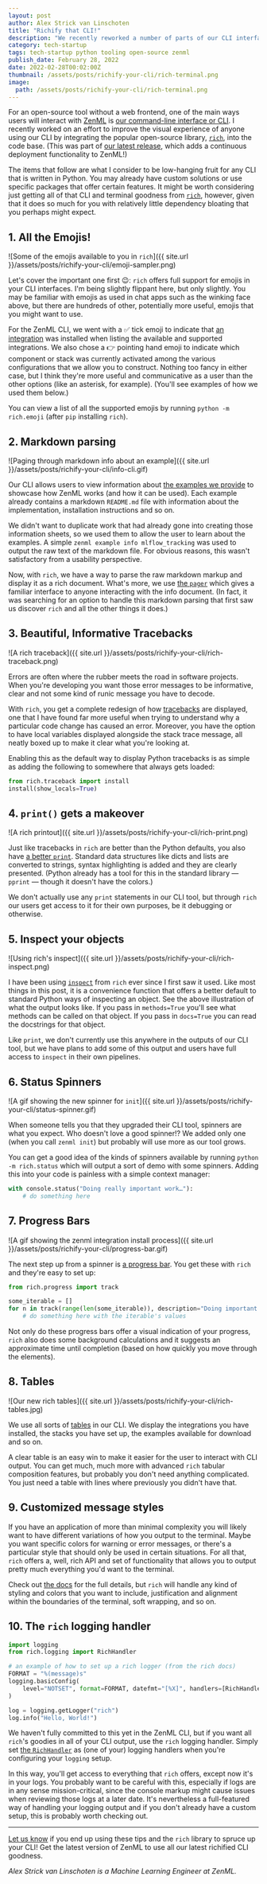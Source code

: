 ```yaml
---
layout: post
author: Alex Strick van Linschoten
title: "Richify that CLI!"
description: "We recently reworked a number of parts of our CLI interface. Here are some quick wins we implemented along the way that can help you improve how users interact with your CLI via the popular open-source library, rich."
category: tech-startup
tags: tech-startup python tooling open-source zenml
publish_date: February 28, 2022
date: 2022-02-28T00:02:00Z
thumbnail: /assets/posts/richify-your-cli/rich-terminal.png
image:
  path: /assets/posts/richify-your-cli/rich-terminal.png
---
```


For an open-source tool without a web frontend, one of the main ways users will interact with [ZenML](https://github.com/zenml-io/zenml) is [our command-line interface or CLI](https://apidocs.zenml.io/0.6.1/cli/). I recently worked on an effort to improve the visual experience of anyone using our CLI by integrating the popular open-source library, [`rich`](https://github.com/Textualize/rich), into the code base. (This was part of [our latest release](https://blog.zenml.io/zero-six-two-release/), which adds a continuous deployment functionality to ZenML!)

The items that follow are what I consider to be low-hanging fruit for any CLI that is written in Python. You may already have custom solutions or use specific packages that offer certain features. It might be worth considering just getting all of that CLI and terminal goodness from [`rich`](https://github.com/Textualize/rich), however, given that it does so much for you with relatively little dependency bloating that you perhaps might expect.

## 1. All the Emojis!

![Some of the emojis available to you in `rich`]({{ site.url }}/assets/posts/richify-your-cli/emoji-sampler.png)

Let's cover the important one first 😉: `rich` offers full support for emojis in your CLI interfaces. I'm being slightly flippant here, but only slightly. You may be familiar with emojis as used in chat apps such as the winking face above, but there are hundreds of other, potentially more useful, emojis that you might want to use.

For the ZenML CLI, we went with a ✅ tick emoji to indicate that [an integration](https://docs.zenml.io/features/integrations) was installed when listing the available and supported integrations. We also chose a 👉 pointing hand emoji to indicate which component or stack was currently activated among the various configurations that we allow you to construct. Nothing too fancy in either case, but I think they're more useful and communicative as a user than the other options (like an asterisk, for example). (You'll see examples of how we used them below.)

You can view a list of all the supported emojis by running `python -m rich.emoji` (after `pip` installing `rich`).

## 2. Markdown parsing

![Paging through markdown info about an example]({{ site.url }}/assets/posts/richify-your-cli/info-cli.gif)

Our CLI allows users to view information about [the examples we provide](https://blog.zenml.io/examples-cli/) to showcase how ZenML works (and how it can be used). Each example already contains a markdown `README.md` file with information about the implementation, installation instructions and so on.

We didn't want to duplicate work that had already gone into creating those information sheets, so we used them to allow the user to learn about the examples. A simple `zenml example info mlflow_tracking` was used to output the raw text of the markdown file. For obvious reasons, this wasn't satisfactory from a usability perspective.

Now, with `rich`, we have a way to parse the raw markdown markup and display it as a rich document. What's more, we use [the `pager`](https://rich.readthedocs.io/en/stable/reference/console.html?highlight=pager#rich.console.Console.pager) which gives a familiar interface to anyone interacting with the info document. (In fact, it was searching for an option to handle this markdown parsing that first saw us discover `rich` and all the other things it does.)

## 3. Beautiful, Informative Tracebacks

![A rich traceback]({{ site.url }}/assets/posts/richify-your-cli/rich-traceback.png)

Errors are often where the rubber meets the road in software projects. When you're developing you want those error messages to be informative, clear and not some kind of runic message you have to decode.

With `rich`, you get a complete redesign of how [tracebacks](https://rich.readthedocs.io/en/stable/traceback.html) are displayed, one that I have found far more useful when trying to understand why a particular code change has caused an error. Moreover, you have the option to have local variables displayed alongside the stack trace message, all neatly boxed up to make it clear what you're looking at.

Enabling this as the default way to display Python tracebacks is as simple as adding the following to somewhere that always gets loaded:

```python
from rich.traceback import install
install(show_locals=True)
```

## 4. `print()` gets a makeover

![A rich printout]({{ site.url }}/assets/posts/richify-your-cli/rich-print.png)

Just like tracebacks in `rich` are better than the Python defaults, you also have [a better `print`](https://rich.readthedocs.io/en/stable/introduction.html#quick-start). Standard data structures like dicts and lists are converted to strings, syntax highlighting is added and they are clearly presented. (Python already has a tool for this in the standard library — `pprint` — though it doesn't have the colors.)

We don't actually use any `print` statements in our CLI tool, but through `rich` our users get access to it for their own purposes, be it debugging or otherwise.

## 5. Inspect your objects

![Using rich's inspect]({{ site.url }}/assets/posts/richify-your-cli/rich-inspect.png)

I have been using [`inspect`](https://rich.readthedocs.io/en/stable/introduction.html#rich-inspect) from `rich` ever since I first saw it used. Like most things in this post, it is a convenience function that offers a better default to standard Python ways of inspecting an object. See the above illustration of what the output looks like. If you pass in `methods=True` you'll see what methods can be called on that object. If you pass in `docs=True` you can read the docstrings for that object.

Like `print`, we don't currently use this anywhere in the outputs of our CLI tool, but we have plans to add some of this output and users have full access to `inspect` in their own pipelines.

## 6. Status Spinners

![A gif showing the new spinner for `init`]({{ site.url }}/assets/posts/richify-your-cli/status-spinner.gif)

When someone tells you that they upgraded their CLI tool, spinners are what you expect. Who doesn't love a good spinner!? We added only one (when you call `zenml init`) but probably will use more as our tool grows.

You can get a good idea of the kinds of spinners available by running `python -m rich.status` which will output a sort of demo with some spinners. Adding this into your code is painless with a simple context manager:

```python
with console.status("Doing really important work…"):
    # do something here
```

## 7. Progress Bars

![A gif showing the zenml integration install process]({{ site.url }}/assets/posts/richify-your-cli/progress-bar.gif)

The next step up from a spinner is [a progress bar](https://rich.readthedocs.io/en/stable/progress.html). You get these with `rich` and they're easy to set up:

```python
from rich.progress import track

some_iterable = []
for n in track(range(len(some_iterable)), description="Doing important things…"):
    # do something here with the iterable's values 
```

Not only do these progress bars offer a visual indication of your progress, `rich` also does some background calculations and it suggests an approximate time until completion (based on how quickly you move through the elements).

## 8. Tables

![Our new rich tables]({{ site.url }}/assets/posts/richify-your-cli/rich-tables.jpg)

We use all sorts of [tables](https://rich.readthedocs.io/en/stable/tables.html) in our CLI. We display the integrations you have installed, the stacks you have set up, the examples available for download and so on.

A clear table is an easy win to make it easier for the user to interact with CLI output. You can get much, much more with advanced `rich` tabular composition features, but probably you don't need anything complicated. You just need a table with lines where previously you didn't have that.

## 9. Customized message styles

If you have an application of more than minimal complexity you will likely want to have different variations of how you output to the terminal. Maybe you want specific colors for warning or error messages, or there's a particular style that should only be used in certain situations. For all that, `rich` offers a, well, rich API and set of functionality that allows you to output pretty much everything you'd want to the terminal.

Check out [the docs](https://rich.readthedocs.io/en/stable/console.html) for the full details, but `rich` will handle any kind of styling and colors that you want to include, justification and alignment within the boundaries of the terminal, soft wrapping, and so on.

## 10. The `rich` logging handler

```python
import logging
from rich.logging import RichHandler

# an example of how to set up a rich logger (from the rich docs)
FORMAT = "%(message)s"
logging.basicConfig(
    level="NOTSET", format=FORMAT, datefmt="[%X]", handlers=[RichHandler()]
)

log = logging.getLogger("rich")
log.info("Hello, World!")
```

We haven't fully committed to this yet in the ZenML CLI, but if you want all `rich`'s goodies in all of your CLI output, use the `rich` logging handler. Simply set [the `RichHandler`](https://rich.readthedocs.io/en/stable/logging.html) as (one of your) logging handlers when you're configuring your `logging` setup.

In this way, you'll get access to everything that `rich` offers, except now it's in your logs. You probably want to be careful with this, especially if logs are in any sense mission-critical, since the console markup might cause issues when reviewing those logs at a later date. It's nevertheless a full-featured way of handling your logging output and if you don't already have a custom setup, this is probably worth checking out.

***

[Let us know](https://zenml.io/slack-invite/) if you end up using these tips and the `rich` library to spruce up your CLI! Get the latest version of ZenML to use all our latest richified CLI goodness.

*Alex Strick van Linschoten is a Machine Learning Engineer at ZenML.*
